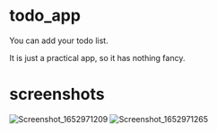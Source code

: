 # todo_app
You can add your todo list.

It is just a practical app, so it has nothing fancy.

# screenshots
![Screenshot_1652971209](https://user-images.githubusercontent.com/65948882/169323608-767b58c3-a72d-41cb-bafe-3d378cec86bd.png)
![Screenshot_1652971265](https://user-images.githubusercontent.com/65948882/169323690-445e9284-ec81-425d-b2cd-352fab6645e4.png)
